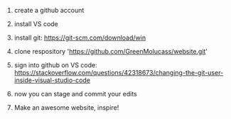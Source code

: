 1) create a github account

2) install VS code

3) install git: https://git-scm.com/download/win

4) clone respository 'https://github.com/GreenMolucass/website.git'

5) sign into github on VS code: https://stackoverflow.com/questions/42318673/changing-the-git-user-inside-visual-studio-code

6) now you can stage and commit your edits

7) Make an awesome website, inspire!
